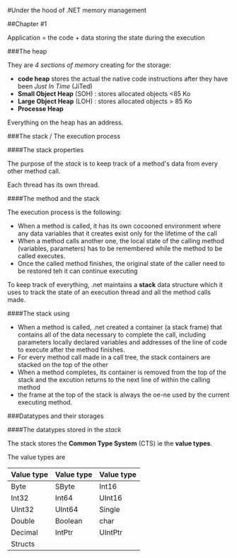 #Under the hood of .NET memory management

##Chapter #1

Application = the code + data storing the state during the execution

###The heap

They are _4 sections of memory_  creating for the storage:
- __code heap__ stores the actual the native code instructions after they have been _Just In Time_ (JiTed)
- __Small Object Heap__ (SOH) : stores allocated objects <85 Ko 
- __Large Object Heap__ (LOH) : stores allocated objects > 85 Ko
- __Processe Heap__

Everything on the heap has an address.

###The stack / The execution process

####The stack properties

The purpose of the _stack_ is to keep track of a method's data from every other method call.

Each thread has its own thread.

####The method and the stack

The execution process is the following:
- When a method is called, it has its own cocooned environment where any data variables that it creates exist only for the lifetime of the call
- When a method calls another one, the local state of the calling method (variables, parameters) has to be remembered while the method to be called executes. 
- Once the called method finishes, the original state of the caller need to be restored teh it can continue executing

To keep track of everything, .net maintains a __stack__ data structure which it uses to track the state of an execution thread and all the method calls made.

####The stack using

- When a method is called, .net created a container (a stack frame) that contains all of the data necessary to complete the call, including parameters locally declared variables and addresses of the line of code to execute after the method finishes.
- For every method call made in a call tree, the stack containers are stacked on the top of the other
- When a method completes, its container is removed from the top of the stack and the excution returns to the next line of within the calling method
- the frame at the top of the stack is always the oe-ne used by the current executing method.

###Datatypes and their storages

####The datatypes stored in the _stack_

The stack stores the __Common Type System__ (CTS) ie the __value types__.

The value types are

|Value type | Value type | Value type |
|:-----|:------|:------|
| Byte | SByte | Int16 |
| Int32 | Int64 | UInt16 |
| UInt32 | UInt64 | Single |
| Double | Boolean | char |
| Decimal | IntPtr | UIntPtr |
| Structs | | 












